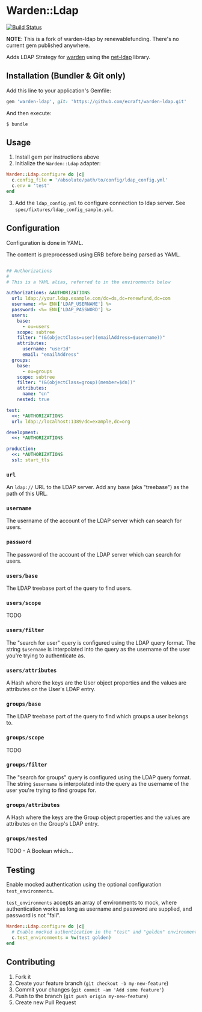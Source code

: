 # Warden::Ldap

[![Build Status](https://travis-ci.org/ecraft/warden-ldap.svg)](https://travis-ci.org/ecraft/warden-ldap)

**NOTE**: This is a fork of warden-ldap by renewablefunding. There's no current gem published anywhere.

Adds LDAP Strategy for [warden](https://github.com/wardencommunity/warden) using the [net-ldap](https://github.com/ruby-ldap/ruby-net-ldap) library.

## Installation (Bundler & Git only)

Add this line to your application's Gemfile:

```ruby
gem 'warden-ldap', git: 'https://github.com/ecraft/warden-ldap.git'
```

And then execute:

    $ bundle

## Usage

1. Install gem per instructions above
2. Initialize the `Warden::Ldap` adapter:

```ruby
Warden::Ldap.configure do |c|
  c.config_file = '/absolute/path/to/config/ldap_config.yml'
  c.env = 'test'
end
```

3. Add the `ldap_config.yml` to configure connection to ldap server. See `spec/fixtures/ldap_config_sample.yml`.

## Configuration

Configuration is done in YAML.

The content is preprocessed using ERB before being parsed as YAML.

```yml

## Authorizations
#
# This is a YAML alias, referred to in the environments below

authorizations: &AUTHORIZATIONS
  url: ldap://your.ldap.example.com/dc=ds,dc=renewfund,dc=com
  username: <%= ENV['LDAP_USERNAME'] %>
  password: <%= ENV['LDAP_PASSWORD'] %>
  users:
    base:
      - ou=users
    scope: subtree
    filter: "(&(objectClass=user)(emailAddress=$username))"
    attributes:
      username: "userId"
      email: "emailAddress"
  groups:
    base:
      - ou=groups
    scope: subtree
    filter: "(&(objectClass=group)(member=$dn))"
    attributes:
      name: "cn"
    nested: true

test: 
  <<: *AUTHORIZATIONS
  url: ldap://localhost:1389/dc=example,dc=org

development: 
  <<: *AUTHORIZATIONS

production: 
  <<: *AUTHORIZATIONS
  ssl: start_tls
```

### `url`

An `ldap://` URL to the LDAP server. Add any base (aka "treebase") as
the path of this URL.

### `username`

The username of the account of the LDAP server which can search for users.

### `password`

The password of the account of the LDAP server which can search for users.

### `users/base`

The LDAP treebase part of the query to find users.

### `users/scope`

TODO

### `users/filter`

The "search for user" query is configured using the LDAP query format.
The string `$username` is interpolated into the query as the username of
the user you're trying to authenticate as.

### `users/attributes`

A Hash where the keys are the User object properties and the
values are attributes on the User's LDAP entry.

### `groups/base`

The LDAP treebase part of the query to find which groups a user belongs to.

### `groups/scope`

TODO

### `groups/filter`

The "search for groups" query is configured using the LDAP query format.
The string `$username` is interpolated into the query as the username of
the user you're trying to find groups for.

### `groups/attributes`

A Hash where the keys are the Group object properties and the
values are attributes on the Group's LDAP entry.

### `groups/nested`

TODO - A Boolean which...

## Testing

Enable mocked authentication using the optional configuration `test_environments`.

`test_environments` accepts an array of environments to mock, where authentication works as long as username and password are supplied, and password is not "fail".

```ruby
Warden::Ldap.configure do |c|
  # Enable mocked authentication in the "test" and "golden" environments
  c.test_environments = %w(test golden)
end
```

## Contributing

1. Fork it
2. Create your feature branch (`git checkout -b my-new-feature`)
3. Commit your changes (`git commit -am 'Add some feature'`)
4. Push to the branch (`git push origin my-new-feature`)
5. Create new Pull Request
